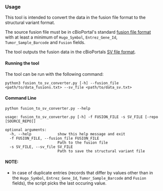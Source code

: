 ### Usage

This tool is intended to convert the data in the fusion file format to the structural variant format.

The source fusion file must be in cBioPortal's standard [fusion file format](https://docs.cbioportal.org/5.1-data-loading/data-loading/file-formats#fusion-data) with at least a minimum of `Hugo_Symbol`, `Entrez_Gene_Id`, `Tumor_Sample_Barcode` and `Fusion` fields.

The tool outputs the fusion data in the cBioPortals [SV file format](https://docs.google.com/document/d/1kfih0P9gNrFoY_FfWl-x3cGOL98u7gh3T6I5ZU_6q14/edit?usp=sharing).

#### Running the tool

The tool can be run with the following command:

```
python3 fusion_to_sv_converter.py [-h] --fusion_file <path/to/data_fusions.txt> --sv_file <path/to/data_sv.txt>
```

#### Command Line
```
python fusion_to_sv_converter.py --help
```

```
usage: fusion_to_sv_converter.py [-h] -f FUSION_FILE -s SV_FILE [-repo [SOURCE_REPO]]

optional arguments:
  -h, --help            show this help message and exit
  -f FUSION_FILE, --fusion_file FUSION_FILE
                        Path to the fusion file
  -s SV_FILE, --sv_file SV_FILE
                        Path to save the structural variant file
```

#### NOTE:
- In case of duplicate entries (records that differ by values other than in the `Hugo_Symbol`, `Entrez_Gene_Id`, `Tumor_Sample_Barcode` and `Fusion` fields), the script picks the last occuring value.
